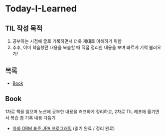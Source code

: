 # Today-I-Learned
## TIL 작성 목적
1. 공부하는 시점에 글로 기록하면서 더욱 제대로 이해하기 위함
2. 추후, 이미 학습했던 내용을 복습할 때 직접 정리한 내용을 보며 빠르게 기억 불러오기!

## 목록
* [Book](#book)

## Book
1차로 책을 읽으며 노션에 공부한 내용을 러프하게 정리하고, 2차로 TIL 레포에 옮기면서 복습 겸 기록 내용 다듬기

* [자바 ORM 표준 JPA 프로그래밍](https://github.com/rhyun9584/Today-I-Learned/tree/main/Book/%EC%9E%90%EB%B0%94-ORM-%ED%91%9C%EC%A4%80-JPA-%ED%94%84%EB%A1%9C%EA%B7%B8%EB%9E%98%EB%B0%8D) (읽기 완료 / 정리 완료)
